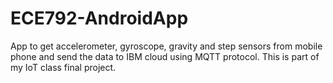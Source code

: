 # ECE792-AndroidApp
App to get accelerometer, gyroscope, gravity and step sensors from mobile phone and send the data to IBM cloud using MQTT protocol. This is part of my IoT class final project.
